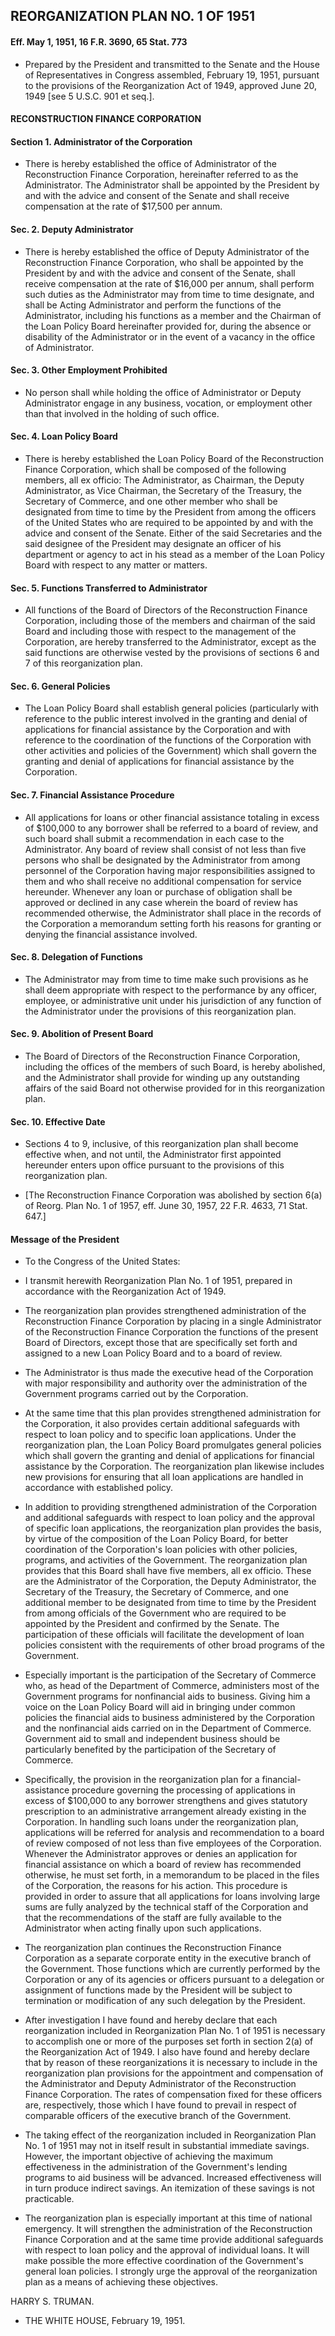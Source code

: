 ## **REORGANIZATION PLAN NO. 1 OF 1951**
#### Eff. May 1, 1951, 16 F.R. 3690, 65 Stat. 773
* Prepared by the President and transmitted to the Senate and the House of Representatives in Congress assembled, February 19, 1951, pursuant to the provisions of the Reorganization Act of 1949, approved June 20, 1949 [see 5 U.S.C. 901 et seq.].

#### RECONSTRUCTION FINANCE CORPORATION
#### Section 1. Administrator of the Corporation
* There is hereby established the office of Administrator of the Reconstruction Finance Corporation, hereinafter referred to as the Administrator. The Administrator shall be appointed by the President by and with the advice and consent of the Senate and shall receive compensation at the rate of $17,500 per annum.

#### Sec. 2. Deputy Administrator
* There is hereby established the office of Deputy Administrator of the Reconstruction Finance Corporation, who shall be appointed by the President by and with the advice and consent of the Senate, shall receive compensation at the rate of $16,000 per annum, shall perform such duties as the Administrator may from time to time designate, and shall be Acting Administrator and perform the functions of the Administrator, including his functions as a member and the Chairman of the Loan Policy Board hereinafter provided for, during the absence or disability of the Administrator or in the event of a vacancy in the office of Administrator.

#### Sec. 3. Other Employment Prohibited
* No person shall while holding the office of Administrator or Deputy Administrator engage in any business, vocation, or employment other than that involved in the holding of such office.

#### Sec. 4. Loan Policy Board
* There is hereby established the Loan Policy Board of the Reconstruction Finance Corporation, which shall be composed of the following members, all ex officio: The Administrator, as Chairman, the Deputy Administrator, as Vice Chairman, the Secretary of the Treasury, the Secretary of Commerce, and one other member who shall be designated from time to time by the President from among the officers of the United States who are required to be appointed by and with the advice and consent of the Senate. Either of the said Secretaries and the said designee of the President may designate an officer of his department or agency to act in his stead as a member of the Loan Policy Board with respect to any matter or matters.

#### Sec. 5. Functions Transferred to Administrator
* All functions of the Board of Directors of the Reconstruction Finance Corporation, including those of the members and chairman of the said Board and including those with respect to the management of the Corporation, are hereby transferred to the Administrator, except as the said functions are otherwise vested by the provisions of sections 6 and 7 of this reorganization plan.

#### Sec. 6. General Policies
* The Loan Policy Board shall establish general policies (particularly with reference to the public interest involved in the granting and denial of applications for financial assistance by the Corporation and with reference to the coordination of the functions of the Corporation with other activities and policies of the Government) which shall govern the granting and denial of applications for financial assistance by the Corporation.

#### Sec. 7. Financial Assistance Procedure
* All applications for loans or other financial assistance totaling in excess of $100,000 to any borrower shall be referred to a board of review, and such board shall submit a recommendation in each case to the Administrator. Any board of review shall consist of not less than five persons who shall be designated by the Administrator from among personnel of the Corporation having major responsibilities assigned to them and who shall receive no additional compensation for service hereunder. Whenever any loan or purchase of obligation shall be approved or declined in any case wherein the board of review has recommended otherwise, the Administrator shall place in the records of the Corporation a memorandum setting forth his reasons for granting or denying the financial assistance involved.

#### Sec. 8. Delegation of Functions
* The Administrator may from time to time make such provisions as he shall deem appropriate with respect to the performance by any officer, employee, or administrative unit under his jurisdiction of any function of the Administrator under the provisions of this reorganization plan.

#### Sec. 9. Abolition of Present Board
* The Board of Directors of the Reconstruction Finance Corporation, including the offices of the members of such Board, is hereby abolished, and the Administrator shall provide for winding up any outstanding affairs of the said Board not otherwise provided for in this reorganization plan.

#### Sec. 10. Effective Date
* Sections 4 to 9, inclusive, of this reorganization plan shall become effective when, and not until, the Administrator first appointed hereunder enters upon office pursuant to the provisions of this reorganization plan.

* [The Reconstruction Finance Corporation was abolished by section 6(a) of Reorg. Plan No. 1 of 1957, eff. June 30, 1957, 22 F.R. 4633, 71 Stat. 647.]

#### Message of the President
* To the Congress of the United States:

* I transmit herewith Reorganization Plan No. 1 of 1951, prepared in accordance with the Reorganization Act of 1949.

* The reorganization plan provides strengthened administration of the Reconstruction Finance Corporation by placing in a single Administrator of the Reconstruction Finance Corporation the functions of the present Board of Directors, except those that are specifically set forth and assigned to a new Loan Policy Board and to a board of review.

* The Administrator is thus made the executive head of the Corporation with major responsibility and authority over the administration of the Government programs carried out by the Corporation.

* At the same time that this plan provides strengthened administration for the Corporation, it also provides certain additional safeguards with respect to loan policy and to specific loan applications. Under the reorganization plan, the Loan Policy Board promulgates general policies which shall govern the granting and denial of applications for financial assistance by the Corporation. The reorganization plan likewise includes new provisions for ensuring that all loan applications are handled in accordance with established policy.

* In addition to providing strengthened administration of the Corporation and additional safeguards with respect to loan policy and the approval of specific loan applications, the reorganization plan provides the basis, by virtue of the composition of the Loan Policy Board, for better coordination of the Corporation's loan policies with other policies, programs, and activities of the Government. The reorganization plan provides that this Board shall have five members, all ex officio. These are the Administrator of the Corporation, the Deputy Administrator, the Secretary of the Treasury, the Secretary of Commerce, and one additional member to be designated from time to time by the President from among officials of the Government who are required to be appointed by the President and confirmed by the Senate. The participation of these officials will facilitate the development of loan policies consistent with the requirements of other broad programs of the Government.

* Especially important is the participation of the Secretary of Commerce who, as head of the Department of Commerce, administers most of the Government programs for nonfinancial aids to business. Giving him a voice on the Loan Policy Board will aid in bringing under common policies the financial aids to business administered by the Corporation and the nonfinancial aids carried on in the Department of Commerce. Government aid to small and independent business should be particularly benefited by the participation of the Secretary of Commerce.

* Specifically, the provision in the reorganization plan for a financial-assistance procedure governing the processing of applications in excess of $100,000 to any borrower strengthens and gives statutory prescription to an administrative arrangement already existing in the Corporation. In handling such loans under the reorganization plan, applications will be referred for analysis and recommendation to a board of review composed of not less than five employees of the Corporation. Whenever the Administrator approves or denies an application for financial assistance on which a board of review has recommended otherwise, he must set forth, in a memorandum to be placed in the files of the Corporation, the reasons for his action. This procedure is provided in order to assure that all applications for loans involving large sums are fully analyzed by the technical staff of the Corporation and that the recommendations of the staff are fully available to the Administrator when acting finally upon such applications.

* The reorganization plan continues the Reconstruction Finance Corporation as a separate corporate entity in the executive branch of the Government. Those functions which are currently performed by the Corporation or any of its agencies or officers pursuant to a delegation or assignment of functions made by the President will be subject to termination or modification of any such delegation by the President.

* After investigation I have found and hereby declare that each reorganization included in Reorganization Plan No. 1 of 1951 is necessary to accomplish one or more of the purposes set forth in section 2(a) of the Reorganization Act of 1949. I also have found and hereby declare that by reason of these reorganizations it is necessary to include in the reorganization plan provisions for the appointment and compensation of the Administrator and Deputy Administrator of the Reconstruction Finance Corporation. The rates of compensation fixed for these officers are, respectively, those which I have found to prevail in respect of comparable officers of the executive branch of the Government.

* The taking effect of the reorganization included in Reorganization Plan No. 1 of 1951 may not in itself result in substantial immediate savings. However, the important objective of achieving the maximum effectiveness in the administration of the Government's lending programs to aid business will be advanced. Increased effectiveness will in turn produce indirect savings. An itemization of these savings is not practicable.

* The reorganization plan is especially important at this time of national emergency. It will strengthen the administration of the Reconstruction Finance Corporation and at the same time provide additional safeguards with respect to loan policy and the approval of individual loans. It will make possible the more effective coordination of the Government's general loan policies. I strongly urge the approval of the reorganization plan as a means of achieving these objectives.

HARRY S. TRUMAN.&nbsp;&nbsp;&nbsp;&nbsp;&nbsp;&nbsp;


* THE WHITE HOUSE, February 19, 1951.